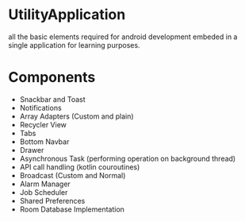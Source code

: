 # UtilityApplication
all the basic elements required for android development embeded in a single application for learning purposes.

# Components 
- Snackbar and Toast
- Notifications
- Array Adapters (Custom and plain)
- Recycler View
- Tabs 
- Bottom Navbar
- Drawer
- Asynchronous Task (performing operation on background thread)
- API call handling (kotlin couroutines)
- Broadcast (Custom and Normal)
- Alarm Manager
- Job Scheduler
- Shared Preferences
- Room Database Implementation
